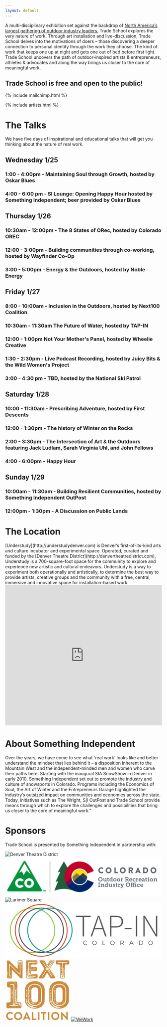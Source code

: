 ```yaml
---
layout: default
---
```


A multi-disciplinary exhibition set against the backdrop of [North America’s
largest gathering of outdoor industry leaders](https://www.outdoorretailer.com), Trade School explores the very nature of work. Through art installation and live-discussion, Trade School delves into the motivations of doers – those discovering a deeper connection to personal identity through the work they choose. The kind of work that keeps one up at night and gets one out of bed before first light. Trade School uncovers the path of outdoor-inspired artists & entrepreneurs, athletes & advocates and along the way brings us closer to the core of meaningful work.

## Trade School is free and open to the public!

{% include mailchimp.html %}

{% include artists.html %}


<h1><a name="talks">The Talks</a></h1>

We have five days of inspirational and educational talks that will get you thinking about the nature of real work. 

## Wednesday 1/25
### 1:00 - 4:00pm -	Maintaining Soul through Growth, hosted by Oskar Blues
### 4:00 - 6:00 pm - SI Lounge: Opening Happy Hour	hosted by Something Independent; beer provided by Oskar Blues

## Thursday 1/26
### 10:30am - 12:00pm	- The 8 States of ORec, hosted by Colorado OREC
### 12:00 - 3:00pm - Building communities through co-working, hosted by Wayfinder Co-Op
### 3:00 - 5:00pm -	Energy & the Outdoors, hosted by Noble Energy

## Friday 1/27
### 8:00 - 10:00am - Inclusion in the Outdoors, hosted by Next100 Coalition
### 10:30am - 11:30am	The Future of Water, hosted by TAP-IN
### 12:00 - 1:00pm	Not Your Mother's Panel, hosted by Wheelie Creative
### 1:30 - 2:30pm	- Live Podcast Recording, hosted by Juicy Bits & the Wild Women's Project
### 3:00 - 4:30 pm - TBD, hosted by the National Ski Patrol

## Saturday 1/28
### 10:00 - 11:30am - Prescribing Adventure, hosted by First Descents
### 12:00 - 1:30pm - The history of Winter on the Rocks
### 2:00 - 3:30pm	- The Intersection of Art & the Outdoors featuring Jack Ludlam, Sarah Virginia Uhl, and John Fellows
### 4:00 - 6:00pm	- Happy Hour	

## Sunday 1/29
### 10:00am - 11:30am - Building Resilient Communities, hosted by Something Independent OutPost
### 12:00pm - 1:30pm	 - A Discussion on Public Lands

<h1><a name="gethere">The Location</a></h1>
[Understudy](http://understudydenver.com) is Denver’s first-of-its-kind arts and
culture incubator and experimental space. Operated, curated and funded by the
[Denver Theatre District](http://denvertheatredistrict.com), Understudy is a 700-square-foot space for the community to explore and experience new artistic and cultural endeavors. Understudy is a way to experiment both operationally and artistically, to determine the best way to provide artists, creative groups and the community with a free, central, immersive and innovative space for installation-based work.

<iframe width="100%" height="450" frameborder="0" style="border:0"
src="https://www.google.com/maps/embed/v1/place?q=place_id:ChIJF46nztF4bIcRp71C4_p-sn4&key=AIzaSyAlRyNJifvgv8T2QFhiHG9ZgwQ1P7So8AM" allowfullscreen></iframe>


# About Something Independent
Over the years, we have come to see what 'real work' looks like and better understand the mindset that lies behind it – a disposition inherent to the Mountain West and the independent-minded men and women who carve their paths here. Starting with the inaugural SIA SnowShow in Denver in early 2010, Something Independent set out to promote the industry and culture of snowsports in Colorado. Programs including the Economics of Soul, the Art of Winter and the Entrepreneurs Garage highlighted the industry’s outsized impact on communities and economies across the state. Today, initiatives such as The Wright, S|I OutPost and Trade School provide means through which to explore the challenges and possibilities that bring us closer to the core of meaningful work.”

# Sponsors
Trade School is presented by Something Independent in partnership with:

![Denver Theatre District](/assets/logos/dtd.jpg)
![Colorado Outdoor Recreation Industry Office](/assets/logos/orec.png)
![Larimer Square]()
[![Tap-IN](/assets/logos/tapin.png)](http://tapinco.org/)
[![Next 100 Coalition](/assets/logos/next100.jpg)](http://next100coalition.org/)
[![WeWork]()](https://wework.com/)

